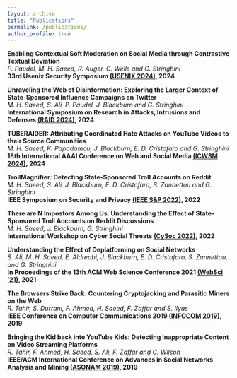 ```yaml
---
layout: archive
title: "Publications"
permalink: /publications/
author_profile: true
---
```


**Enabling Contextual Soft Moderation on Social Media through Contrastive Textual Deviation**\
*P. Paudel, M. H. Saeed, R. Auger, C. Wells and G. Stringhini*\
**33rd Usenix Security Symposium [(USENIX 2024)](https://www.usenix.org/conference/usenixsecurity24/presentation/paudel-enabling), 2024**

**Unraveling the Web of Disinformation: Exploring the Larger Context of State-Sponsored Influence Campaigns on Twitter**\
*M. H. Saeed, S. Ali, P. Paudel, J. Blackburn and G. Stringhini*\
**International Symposium on Research in Attacks, Intrusions and Defenses [(RAID 2024)](https://arxiv.org/abs/2407.18098), 2024**

**TUBERAIDER: Attributing Coordinated Hate Attacks on YouTube Videos to their Source Communities**\
*M. H. Saeed, K. Papadamou, J. Blackburn, E. D. Cristofaro and G. Stringhini*\
**18th International AAAI Conference on Web and Social Media [(ICWSM 2024)](https://arxiv.org/abs/2308.05247v1), 2024**

**TrollMagnifier: Detecting State-Sponsored Troll Accounts on Reddit**\
*M. H. Saeed, S. Ali, J. Blackburn, E. D. Cristofaro, S. Zannettou and G. Stringhini*\
**IEEE Symposium on Security and Privacy [(IEEE S&P 2022)](https://ieeexplore.ieee.org/document/9833706), 2022**

**There are N Impostors Among Us: Understanding the Effect of State-Sponsored Troll Accounts on Reddit Discussions**\
*M. H. Saeed, J. Blackburn, G. Stringhini*\
**International Workshop on Cyber Social Threats [(CySoc 2022)](https://workshop-proceedings.icwsm.org/abstract.php?id=2022_70), 2022**

**Understanding the Effect of Deplatforming on Social Networks**\
*S. Ali, M. H. Saeed, E. Aldreabi, J. Blackburn, E. D. Cristofaro, S. Zannettou, and G. Stringhini*\
**In Proceedings of the 13th ACM Web Science Conference 2021 [(WebSci ’21)](https://dl.acm.org/doi/10.1145/3447535.3462637), 2021**

**The Browsers Strike Back: Countering Cryptojacking and Parasitic Miners on the Web**\
*R. Tahir, S. Durrani, F. Ahmed, H. Saeed, F. Zaffar and S. Ilyas*\
**IEEE Conference on Computer Communications 2019 [(INFOCOM 2019)](https://ieeexplore.ieee.org/document/8737360), 2019**

**Bringing the Kid back into YouTube Kids: Detecting Inappropriate Content on Video Streaming Platforms**\
*R. Tahir, F. Ahmed, H. Saeed, S. Ali, F. Zaffar and C. Wilson*\
**IEEE/ACM International Conference on Advances in Social Networks Analysis and Mining [(ASONAM 2019)](https://ieeexplore.ieee.org/document/9073060), 2019**